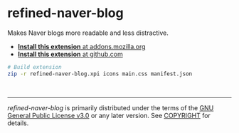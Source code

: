 refined-naver-blog
========
Makes Naver blogs more readable and less distractive.

- [**Install this extension** at addons.mozilla.org](https://addons.mozilla.org/en-US/firefox/addon/refined-naver-blog/)
- [**Install this extension** at github.com](https://github.com/simnalamburt/refined-naver-blog/releases/latest)

```bash
# Build extension
zip -r refined-naver-blog.xpi icons main.css manifest.json
```

&nbsp;

--------

*refined-naver-blog* is primarily distributed under the terms of the [GNU
General Public License v3.0] or any later version. See [COPYRIGHT] for details.

[GNU General Public License v3.0]: LICENSE
[COPYRIGHT]: COPYRIGHT
